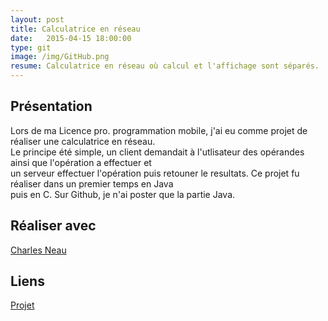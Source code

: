 ```yaml
---
layout: post
title: Calculatrice en réseau
date:   2015-04-15 18:00:00
type: git
image: /img/GitHub.png
resume: Calculatrice en réseau où calcul et l'affichage sont séparés.
---
```


<h2>Présentation</h2>
<p>
	Lors de ma Licence pro. programmation mobile, j'ai eu comme projet de réaliser une calculatrice en réseau.<br/>
Le principe été simple, un client demandait à l'utlisateur des opérandes ainsi que l'opération a effectuer et<br/>
un serveur effectuer l'opération puis retouner le resultats. Ce projet fu réaliser dans un premier temps en Java<br/>
puis en C. Sur Github, je n'ai poster que la partie Java.<br/>
</p>


<h2>Réaliser avec</h2>
<a href="https://github.com/CharlesNo">Charles Neau</a>

<h2>Liens</h2>
<a href="https://github.com/VincentVoyer/Calculatrice-Reseau-Client">Projet</a>
